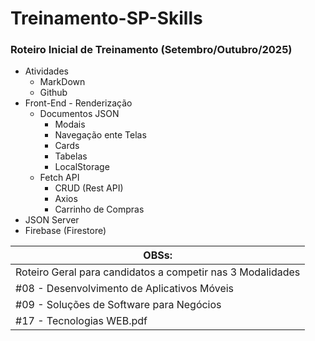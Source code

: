 # Treinamento-SP-Skills

### Roteiro Inicial de Treinamento (Setembro/Outubro/2025)
- Atividades
  - MarkDown
  - Github
- Front-End - Renderização
  - Documentos JSON
    - Modais
    - Navegação ente Telas
    - Cards
    - Tabelas
    - LocalStorage
  - Fetch API
    - CRUD (Rest API)
    - Axios
    - Carrinho de Compras
- JSON Server
- Firebase (Firestore)

|OBSs:|
|-|
|Roteiro Geral para candidatos a competir nas 3 Modalidades|
|#08 - Desenvolvimento de Aplicativos Móveis|
|#09 - Soluções de Software para Negócios|
|#17 - Tecnologias WEB.pdf|
